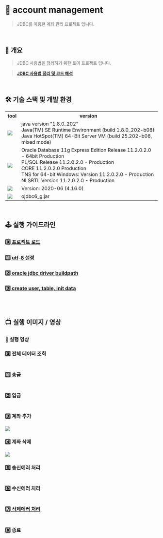 # 📁 account management
> JDBC를 이용한 계좌 관리 프로젝트 입니다.
<br/>

## 🎯 개요
> JDBC 사용법을 정리하기 위한 토이 프로젝트 입니다.

> **[JDBC 사용법 정리 및 코드 해석](https://github.com/hyeongsi/jdbc_account_management/issues/6#issue-1837781040)**
<br/>

## 🛠 기술 스택 및 개발 환경
<table>
  <tr>
    <th>tool</td>
    <th>version</td>
  </tr>
  <tr>
    <td>
      <img src="https://img.shields.io/badge/java-007396?style=flat-square&logo=openjdk&logoColor=white"/>
    </td>
    <td>
      java version "1.8.0_202"<br/>
      Java(TM) SE Runtime Environment (build 1.8.0_202-b08)<br/>
      Java HotSpot(TM) 64-Bit Server VM (build 25.202-b08, mixed mode)
    </td>
  </tr>
  <tr>
    <td>
      <img src="https://img.shields.io/badge/oracle-F80000?style=flat-square&logo=oracle&logoColor=white"/>
    </td>
    <td>
      Oracle Database 11g Express Edition Release 11.2.0.2.0 - 64bit Production<br/>
      PL/SQL Release 11.2.0.2.0 - Production<br/>
      CORE    11.2.0.2.0      Production<br/>
      TNS for 64-bit Windows: Version 11.2.0.2.0 - Production<br/>
      NLSRTL Version 11.2.0.2.0 - Production
    </td>
  </tr>
  <tr>
    <td>
      <img src="https://img.shields.io/badge/eclipse-2C2255?style=flat-square&logo=eclipse&logoColor=white"/>
    </td>
    <td>
      Version: 2020-06 (4.16.0)
    </td>
  </tr>
  <tr>
    <td>
       <img src="https://img.shields.io/badge/oracle jdbc drvier-F80000?style=flat-square&logoColor=white"/>
    </td>
     <td>ojdbc6_g.jar</td>
  </tr>
</table>


<br/>

## 🕹 실행 가이드라인
### [0️⃣ 프로젝트 로드](https://github.com/hyeongsi/jdbc_account_management/issues/1#issue-1837711412)
### [1️⃣ utf-8 설정](https://github.com/hyeongsi/jdbc_account_management/issues/2#issue-1837712641)
### [2️⃣ oracle jdbc driver buildpath](https://github.com/hyeongsi/jdbc_account_management/issues/3#issue-1837713794)
### [3️⃣ create user, table, init data](https://github.com/hyeongsi/jdbc_account_management/issues/4#issue-1837732672)
<br/><br/>

## 📺 실행 이미지 / 영상

### 🎥 실행 영상

### 0️⃣ 전체 데이터 조회
<img src=""/>

### 1️⃣ 송금
<img src=""/>

### 2️⃣ 입금
<img src=""/>

### 3️⃣ 계좌 추가
<img src="https://user-images.githubusercontent.com/71202869/258586670-d27d40c1-25fb-49c5-ab4a-d8fb900a5372.gif"/>
 
### 4️⃣ 계좌 삭제
<img src="https://user-images.githubusercontent.com/71202869/258586675-39694ac8-4412-4bbe-822d-06bdd467b9f1.gif"/>

### 5️⃣ 송신에러 처리
<img src=""/>

### 6️⃣ 수신에러 처리
<img src=""/>

### <a href = "">7️⃣ 삭제에러 처리</a>
<img src=""/>

### 8️⃣ 종료
<img src=""/>
